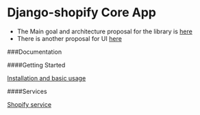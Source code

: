 Django-shopify Core App
=======================


- The Main goal and architecture proposal for the library is [here](https://github.com/SocalProofit/django-shopify/wiki/Proposal-for-the-shopify-core-library-architecture)
- There is another proposal for UI [here](https://github.com/SocalProofit/django-shopify/wiki/UI-stack-and-strategy-proposal)


###Documentation

####Getting Started

[Installation and basic usage](https://github.com/SocalProofit/django-shopify/wiki/Getting-started)

####Services

[Shopify service](https://github.com/SocalProofit/django-shopify/wiki/Shopify-Service)
